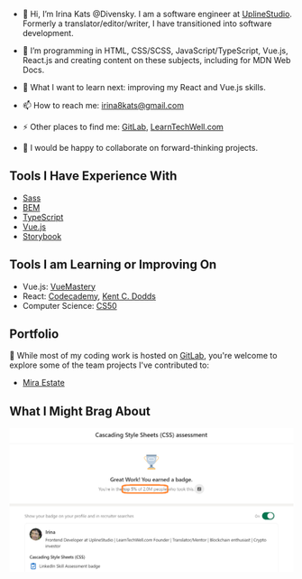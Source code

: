- 👋 Hi, I’m Irina Kats @Divensky. I am a software engineer at [UplineStudio](https://uplinestudio.io/). Formerly a translator/editor/writer, I have transitioned into software development. 

- 🌱 I’m programming in HTML, CSS/SCSS, JavaScript/TypeScript, Vue.js, React.js and creating content on these subjects, including for MDN Web Docs. 

- 🤔 What I want to learn next: improving my React and Vue.js skills.

- 📫 How to reach me: irina8kats@gmail.com

- ⚡ Other places to find me: [GitLab](https://gitlab.com/irina8kats), [LearnTechWell.com](https://learntechwell.com/)

- 💞️ I would be happy to collaborate on forward-thinking projects.

## Tools I Have Experience With

- [Sass](https://sass-lang.com/) 
- [BEM](https://en.bem.info/methodology/)
- [TypeScript](https://www.typescriptlang.org/)
- [Vue.js](https://vuejs.org/)
- [Storybook](https://storybook.js.org/)

## Tools I am Learning or Improving On

- Vue.js: [VueMastery](https://www.vuemastery.com/)
- React: [Codecademy](https://www.codecademy.com/), [Kent C. Dodds](https://kentcdodds.com/)
- Computer Science: [CS50](https://www.edx.org/learn/computer-science/harvard-university-cs50-s-introduction-to-computer-science)

## Portfolio

🚀 While most of my coding work is hosted on [GitLab](https://gitlab.com/irina8kats), you're welcome to explore some of the team projects I've contributed to: 

- [Mira Estate](https://mira-estate.com/)

## What I Might Brag About 

 ![Ranked in the top 5% on LinkedIn CSS Assessment](https://raw.githubusercontent.com/Divensky/Divensky/main/LinkedInSkillAssessmentCSS.png)


<!---
Divensky/Divensky is a ✨ special ✨ repository because its `README.md` (this file) appears on your GitHub profile.
You can click the Preview link to take a look at your changes.
--->
